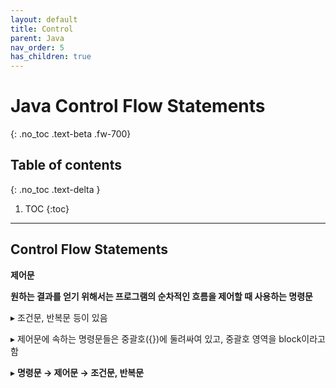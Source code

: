 ```yaml
---
layout: default
title: Control 
parent: Java
nav_order: 5
has_children: true
---
```


# Java Control Flow Statements
{: .no_toc .text-beta .fw-700}

## Table of contents
{: .no_toc .text-delta }

1. TOC
{:toc}

---

## Control Flow Statements

**제어문**

**원하는 결과를 얻기 위해서는 프로그램의 순차적인 흐름을 제어할 때 사용하는 명령문**

&#9656; 조건문, 반복문 등이 있음

&#9656; 제어문에 속하는 명령문들은 중괄호({})에 둘려싸여 있고, 중괄호 영역을 block이라고 함

&#9656; **명령문 &#8594; 제어문 &#8594; 조건문, 반복문**

